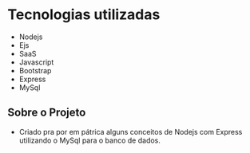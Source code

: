 # Tecnologias utilizadas
- Nodejs
- Ejs
- SaaS
- Javascript
- Bootstrap
- Express
- MySql

## Sobre o Projeto
- Criado pra por em pátrica alguns conceitos de Nodejs com Express utilizando o MySql para o banco de dados.
